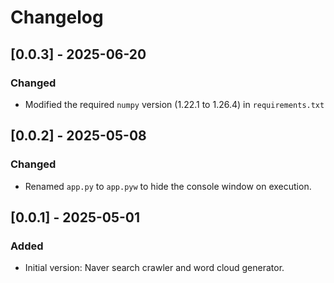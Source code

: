 # Changelog

## [0.0.3] - 2025-06-20
### Changed
- Modified the required `numpy` version (1.22.1 to 1.26.4) in `requirements.txt`

## [0.0.2] - 2025-05-08
### Changed
- Renamed `app.py` to `app.pyw` to hide the console window on execution.

## [0.0.1] - 2025-05-01
### Added
- Initial version: Naver search crawler and word cloud generator.